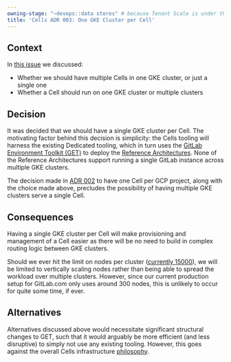 ```yaml
---
owning-stage: "~devops::data stores" # because Tenant Scale is under this
title: 'Cells ADR 003: One GKE Cluster per Cell'
---
```


## Context

In [this issue](https://gitlab.com/gitlab-com/gl-infra/production-engineering/-/issues/25068) we discussed:

- Whether we should have multiple Cells in one GKE cluster, or just a single one
- Whether a Cell should run on one GKE cluster or multiple clusters

## Decision

It was decided that we should have a single GKE cluster per Cell. The motivating factor behind this decision is simplicity: the Cells tooling will harness the existing Dedicated tooling, which in turn uses the [GitLab Environment Toolkit (GET)](https://gitlab.com/gitlab-org/gitlab-environment-toolkit) to deploy the [Reference Architectures](https://docs.gitlab.com/ee/administration/reference_architectures/index.html). None of the Reference Architectures support running a single GitLab instance across multiple GKE clusters.

The decision made in [ADR 002](002_gcp_project_boundary.md) to have one Cell per GCP project, along with the choice made above, precludes the possibility of having multiple GKE clusters serve a single Cell.

## Consequences

Having a single GKE cluster per Cell will make provisioning and management of a Cell easier as there will be no need to build in complex routing logic between GKE clusters.

Should we ever hit the limit on nodes per cluster ([currently 15000](https://cloud.google.com/kubernetes-engine/quotas)), we will be limited to vertically scaling nodes rather than being able to spread the workload over multiple clusters. However, since our current production setup for GitLab.com only uses around 300 nodes, this is unlikely to occur for quite some time, if ever.

## Alternatives

Alternatives discussed above would necessitate significant structural changes to GET, such that it would arguably be more efficient (and less disruptive) to simply not use any existing tooling. However, this goes against the overall Cells infrastructure [philosophy](../infrastructure/_index.md).
